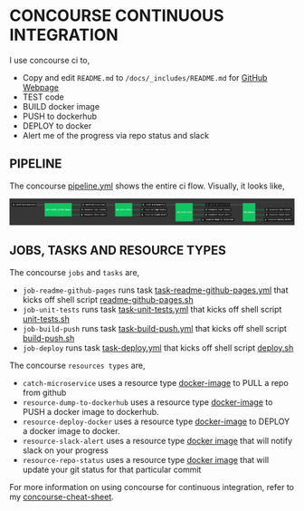 # CONCOURSE CONTINUOUS INTEGRATION

I use concourse ci to,

* Copy and edit `README.md` to `/docs/_includes/README.md` for
  [GitHub Webpage](https://jeffdecola.github.io/catch-microservice/)
* TEST code
* BUILD docker image
* PUSH to dockerhub
* DEPLOY to docker
* Alert me of the progress via repo status and slack

## PIPELINE

The concourse
[pipeline.yml](https://github.com/JeffDeCola/catch-microservice/blob/master/ci/pipeline.yml)
shows the entire ci flow. Visually, it looks like,

![IMAGE - catch-microservice concourse ci pipeline - IMAGE](docs/pics/catch-microservice-pipeline.jpg)

## JOBS, TASKS AND RESOURCE TYPES

The concourse `jobs` and `tasks` are,

* `job-readme-github-pages` runs task
  [task-readme-github-pages.yml](https://github.com/JeffDeCola/catch-microservice/blob/master/ci/tasks/task-readme-github-pages.yml)
  that kicks off shell script
  [readme-github-pages.sh](https://github.com/JeffDeCola/catch-microservice/blob/master/ci/scripts/readme-github-pages.sh)
* `job-unit-tests` runs task
  [task-unit-tests.yml](https://github.com/JeffDeCola/catch-microservice/blob/master/ci/tasks/task-unit-tests.yml)
  that kicks off shell script
  [unit-tests.sh](https://github.com/JeffDeCola/catch-microservice/tree/master/ci/scripts/unit-tests.sh)
* `job-build-push` runs task
  [task-build-push.yml](https://github.com/JeffDeCola/catch-microservice/blob/master/ci/tasks/task-build-push.yml)
  that kicks off shell script
  [build-push.sh](https://github.com/JeffDeCola/catch-microservice/tree/master/ci/scripts/build-push.sh)
* `job-deploy` runs task
  [task-deploy.yml](https://github.com/JeffDeCola/catch-microservice/blob/master/ci/tasks/task-deploy.yml)
  that kicks off shell script
  [deploy.sh](https://github.com/JeffDeCola/catch-microservice/tree/master/ci/scripts/deploy.sh)

The concourse `resources types` are,

* `catch-microservice` uses a resource type
  [docker-image](https://hub.docker.com/r/concourse/git-resource/)
  to PULL a repo from github
* `resource-dump-to-dockerhub` uses a resource type
  [docker-image](https://hub.docker.com/r/concourse/docker-image-resource/)
  to PUSH a docker image to dockerhub.
* `resource-deploy-docker` uses a resource type
  [docker-image](https://hub.docker.com/r/jeffdecola/concourse-deploy-docker-resource/)
  to DEPLOY a docker image to docker.
* `resource-slack-alert` uses a resource type
  [docker image](https://hub.docker.com/r/cfcommunity/slack-notification-resource)
  that will notify slack on your progress
* `resource-repo-status` uses a resource type
  [docker image](https://hub.docker.com/r/dpb587/github-status-resource)
  that will update your git status for that particular commit

For more information on using concourse for continuous integration,
refer to my
[concourse-cheat-sheet](https://github.com/JeffDeCola/my-cheat-sheets/tree/master/software/operations/continuous-integration-continuous-deployment/concourse-cheat-sheet).
